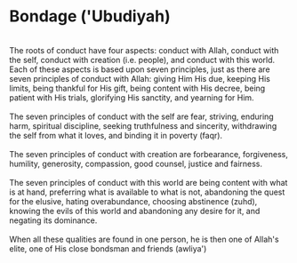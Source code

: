 Bondage ('Ubudiyah)
===================

   
 The roots of conduct have four aspects: conduct with Allah, conduct
with the self, conduct with creation (i.e. people), and conduct with
this world. Each of these aspects is based upon seven principles, just
as there are seven principles of conduct with Allah: giving Him His due,
keeping His limits, being thankful for His gift, being content with His
decree, being patient with His trials, glorifying His sanctity, and
yearning for Him.  
    
 The seven principles of conduct with the self are fear, striving,
enduring harm, spiritual discipline, seeking truthfulness and sincerity,
withdrawing the self from what it loves, and binding it in poverty
(faqr).  
    
 The seven principles of conduct with creation are forbearance,
forgiveness, humility, generosity, compassion, good counsel, justice and
fairness.  
    
 The seven principles of conduct with this world are being content with
what is at hand, preferring what is available to what is not, abandoning
the quest for the elusive, hating overabundance, choosing abstinence
(zuhd), knowing the evils of this world and abandoning any desire for
it, and negating its dominance.  
    
 When all these qualities are found in one person, he is then one of
Allah's elite, one of His close bondsman and friends (awliya')  
  


